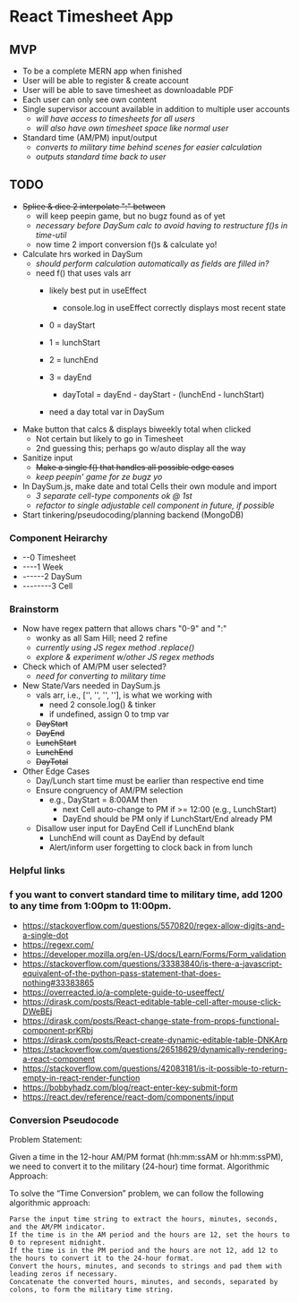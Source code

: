# React Timesheet App
## MVP
 - To be a complete MERN app when finished
 - User will be able to register & create account
 - User will be able to save timesheet as downloadable PDF
 - Each user can only see own content
 - Single supervisor account available in addition to multiple user accounts
   * _will have access to timesheets for all users_
   * _will also have own timesheet space like normal user_
 - Standard time (AM/PM) input/output
   * _converts to military time behind scenes for easier calculation_
   * _outputs standard time back to user_

## TODO
 - ~~Splice & dice 2 interpolate ":" between~~
   * will keep peepin game, but no bugz found as of yet
   * _necessary before DaySum calc to avoid having to restructure f()s in time-util_
   * now time 2 import conversion f()s & calculate yo!
 - Calculate hrs worked in DaySum
   * _should perform calculation automatically as fields are filled in?_
   * need f() that uses vals arr
     - likely best put in useEffect
       * console.log in useEffect correctly displays most recent state
     - 0 = dayStart
     - 1 = lunchStart
     - 2 = lunchEnd
     - 3 = dayEnd
       * dayTotal = dayEnd - dayStart - (lunchEnd - lunchStart)

     - need a day total var in DaySum
 - Make button that calcs & displays biweekly total when clicked
   * Not certain but likely to go in Timesheet
   * 2nd guessing this; perhaps go w/auto display all the way
 - Sanitize input 
   * ~~Make a single f() that handles all possible edge cases~~
   * _keep peepin' game for ze bugz yo_
 - In DaySum.js, make date and total Cells their own module and import
   * _3 separate cell-type components ok @ 1st_
   * _refactor to single adjustable cell component in future, if possible_
 - Start tinkering/pseudocoding/planning backend (MongoDB)

### Component Heirarchy
  - --0 Timesheet
  - ----1 Week
  - ------2 DaySum
  - --------3 Cell

### Brainstorm
  - Now have regex pattern that allows chars "0-9" and ":"
    * wonky as all Sam Hill; need 2 refine
    * _currently using JS regex method .replace()_
    * _explore & experiment w/other JS regex methods_
  - Check which of AM/PM user selected?
    * _need for converting to military time_
  - New State/Vars needed in DaySum.js
    * vals arr, i.e., ['', '', '', ''], is what we working with
      - need 2 console.log() & tinker
      - if undefined, assign 0 to tmp var
    * ~~DayStart~~
    * ~~DayEnd~~
    * ~~LunchStart~~
    * ~~LunchEnd~~
    * ~~DayTotal~~
  - Other Edge Cases
    * Day/Lunch start time must be earlier than respective end time
    * Ensure congruency of AM/PM selection
      - e.g., DayStart = 8:00AM then
        * next Cell auto-change to PM if >= 12:00 (e.g., LunchStart)
        * DayEnd should be PM only if LunchStart/End already PM
    * Disallow user input for DayEnd Cell if LunchEnd blank
      - LunchEnd will count as DayEnd by default
      - Alert/inform user forgetting to clock back in from lunch

### Helpful links
### f you want to convert standard time to military time, add 1200 to any time from 1:00pm to 11:00pm.
  - https://stackoverflow.com/questions/5570820/regex-allow-digits-and-a-single-dot
  - https://regexr.com/
  - https://developer.mozilla.org/en-US/docs/Learn/Forms/Form_validation
  - https://stackoverflow.com/questions/33383840/is-there-a-javascript-equivalent-of-the-python-pass-statement-that-does-nothing#33383865
  - https://overreacted.io/a-complete-guide-to-useeffect/
  - https://dirask.com/posts/React-editable-table-cell-after-mouse-click-DWeBEj
  - https://dirask.com/posts/React-change-state-from-props-functional-component-prKRbj
  - https://dirask.com/posts/React-create-dynamic-editable-table-DNKArp
  - https://stackoverflow.com/questions/26518629/dynamically-rendering-a-react-component
  - https://stackoverflow.com/questions/42083181/is-it-possible-to-return-empty-in-react-render-function
  - https://bobbyhadz.com/blog/react-enter-key-submit-form
  - https://react.dev/reference/react-dom/components/input


### Conversion Pseudocode
Problem Statement:

Given a time in the 12-hour AM/PM format (hh:mm:ssAM or hh:mm:ssPM), we need to convert it to the military (24-hour) time format.
Algorithmic Approach:

To solve the “Time Conversion” problem, we can follow the following algorithmic approach:

    Parse the input time string to extract the hours, minutes, seconds, and the AM/PM indicator.
    If the time is in the AM period and the hours are 12, set the hours to 0 to represent midnight.
    If the time is in the PM period and the hours are not 12, add 12 to the hours to convert it to the 24-hour format.
    Convert the hours, minutes, and seconds to strings and pad them with leading zeros if necessary.
    Concatenate the converted hours, minutes, and seconds, separated by colons, to form the military time string.